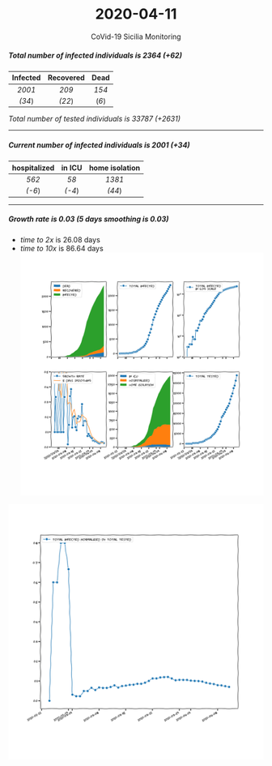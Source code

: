<div align='center'>

# 2020-04-11
CoVid-19 Sicilia Monitoring
</div>

##### Total number of infected individuals is 2364 (+62)
Infected | Recovered | Dead
:---: | :---: | :---:
*2001* | *209* | *154*
*(34*) | *(22*) | (*6*)

*Total number of tested individuals is 33787 (+2631)*
***
##### Current number of infected individuals is 2001 (+34)
hospitalized | in ICU | home isolation
:---: | :---: | :---:
*562* |*58* |*1381*
*(-6*) |*(-4*) |*(44*)
***
##### Growth rate is 0.03 (5 days smoothing is 0.03)
- *time to 2x* is 26.08 days
- *time to 10x* is 86.64 days
![stats][stats]

![infected_normalized][infected_normalized]

[stats]: stats_Sicilia.png
[infected_normalized]: infected_normalized_Sicilia.png
